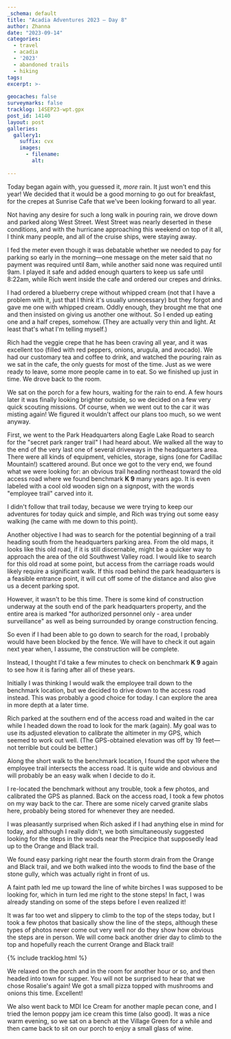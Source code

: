 ```yaml
---
_schema: default
title: "Acadia Adventures 2023 – Day 8"
author: Zhanna
date: "2023-09-14"
categories: 
  - travel
  - acadia
  - '2023'
  - abandoned trails
  - hiking
tags:
excerpt: >-
  
geocaches: false
surveymarks: false
tracklog: 14SEP23-wpt.gpx
post_id: 14140
layout: post
galleries:
  gallery1:
    suffix: cvx
    images:
      - filename: 
        alt:
      
---
```


<!-- ## Orange and Black? Brunnow or any of the other nearby trails, trailbuilders? -->

Today began again with, you guessed it, _more_ rain. It just won't end this year! We decided that it would be a good morning to go out for breakfast, for the crepes at Sunrise Cafe that we've been looking forward to all year. 

Not having any desire for such a long walk in pouring rain, we drove down and parked along West Street. West Street was nearly deserted in these conditions, and with the hurricane approaching this weekend on top of it all, I think many people, and all of the cruise ships, were staying away.  

I fed the meter even though it was debatable whether we needed to pay for parking so early in the morning—one message on the meter said that no payment was required until 8am, while another said none was required until 9am. I played it safe and added enough quarters to keep us safe until 8:22am, while Rich went inside the cafe and ordered our crepes and drinks.

I had ordered a blueberry crepe without whipped cream (not that I have a problem with it, just that I think it's usually unnecessary) but they forgot and gave me one with whipped cream. Oddly enough, they brought me that one and then insisted on giving us another one without. So I ended up eating one and a half crepes, somehow. (They are actually very thin and light. At least that's what I'm telling myself.)  

Rich had the veggie crepe that he has been craving all year, and it was excellent too (filled with red peppers, onions, arugula, and avocado). We had our customary tea and coffee to drink, and watched the pouring rain as we sat in the cafe, the only guests for most of the time. Just as we were ready to leave, some more people came in to eat. So we finished up just in time. We drove back to the room.

We sat on the porch for a few hours, waiting for the rain to end. A few hours later it was finally looking brighter outside, so we decided on a few very quick scouting missions. Of course, when we went out to the car it was misting again! We figured it wouldn't affect our plans too much, so we went anyway.

First, we went to the Park Headquarters along Eagle Lake Road to search for the "secret park ranger trail" I had heard about. We walked all the way to the end of the very last one of several driveways in the headquarters area. There were all kinds of equipment, vehicles, storage, signs (one for Cadillac Mountain!) scattered around. But once we got to the very end, we found what we were looking for: an obvious trail heading northeast toward the old access road where we found benchmark **K 9** many years ago. It is even labeled with a cool old wooden sign on a signpost, with the words "employee trail" carved into it. 

I didn't follow that trail today, because we were trying to keep our adventures for today quick and simple, and Rich was trying out some easy walking (he came with me down to this point).

Another objective I had was to search for the potential beginning of a trail heading south from the headquarters parking area. From the old maps, it looks like this old road, if it is still discernable, might be a quicker way to approach the area of the old Southwest Valley road.  I would like to search for this old road at some point, but access from the carriage roads would likely require a significant walk. If this road behind the park headquarters is a feasible entrance point, it will cut off some of the distance and also give us a decent parking spot.

However, it wasn't to be this time. There is some kind of construction underway at the south end of the park headquarters property, and the entire area is marked "for authorized personnel only - area under surveillance" as well as being surrounded by orange construction fencing. 

So even if I had been able to go down to search for the road, I probably would have been blocked by the fence. We will have to check it out again next year when, I assume, the construction will be complete.

Instead, I thought I'd take a few minutes to check on benchmark **K 9** again to see how it is faring after all of these years.

Initially I was thinking I would walk the employee trail down to the benchmark location, but we decided to drive down to the access road instead. This was probably a good choice for today. I can explore the area in more depth at a later time.

Rich parked at the southern end of the access road and waited in the car while I headed down the road to look for the mark (again). My goal was to use its adjusted elevation to calibrate the altimeter in my GPS, which seemed to work out well. (The GPS-obtained elevation was off by 19 feet—not terrible but could be better.) 

Along the short walk to the benchmark location, I found the spot where the employee trail intersects the access road. It is quite wide and obvious and will probably be an easy walk when I decide to do it. 

I re-located the benchmark without any trouble, took a few photos, and calibrated the GPS as planned. Back on the access road, I took a few photos on my way back to the car. There are some nicely carved granite slabs here, probably being stored for whenever they are needed.

I was pleasantly surprised when Rich asked if I had anything else in mind for today, and although I really didn't, we both simultaneously suggested looking for the steps in the woods near the Precipice that supposedly lead up to the Orange and Black trail. 

We found easy parking right near the fourth storm drain from the Orange and Black trail, and we both walked into the woods to find the base of the stone gully, which was actually right in front of us. 

A faint path led me up toward the line of white birches I was supposed to be looking for, which in turn led me right to the stone steps! In fact, I was already standing on some of the steps before I even realized it! 

It was far too wet and slippery to climb to the top of the steps today, but I took a few photos that basically show the line of the steps, although these types of photos never come out very well nor do they show how obvious the steps are in person. We will come back another drier day to climb to the top and hopefully reach the current Orange and Black trail!

{% include tracklog.html %}

We relaxed on the porch and in the room for another hour or so, and then headed into town for supper. You will not be surprised to hear that we chose Rosalie's again! We got a small pizza topped with mushrooms and onions this time. Excellent! 

We also went back to MDI Ice Cream for another maple pecan cone, and I tried the lemon poppy jam ice cream this time (also good). It was a nice warm evening, so we sat on a bench at the Village Green for a while and then came back to sit on our porch to enjoy a small glass of wine.
